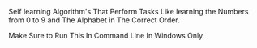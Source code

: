 Self learning Algorithm's That Perform Tasks Like learning the Numbers from 0 to 9 and The Alphabet in The Correct Order.



Make Sure to Run This In Command Line In Windows Only
